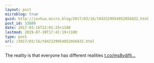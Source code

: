 ```yaml
---
layout: post
microblog: true
guid: http://joshua.micro.blog/2017/03/16/t842329954952056832.html
post_id: 33809
date: 2017-03-16T22:01:25+1100
lastmod: 2019-07-30T17:41:19+1100
type: post
url: /2017/03/16/t842329954952056832.html
---
```

The reality is that everyone has different realities [t.co/ms8ydjfli...](https://t.co/ms8ydjfliJ)
